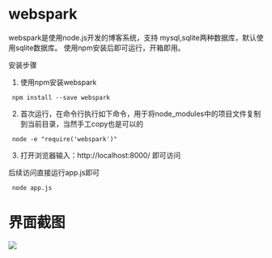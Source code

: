# webspark
webspark是使用node.js开发的博客系统，支持 mysql,sqlite两种数据库，默认使用sqlite数据库。 使用npm安装后即可运行，开箱即用。

安装步骤

1. 使用npm安装webspark
```
 npm install --save webspark
```

2. 首次运行，在命令行执行如下命令，用于将node_modules中的项目文件复制到当前目录，当然手工copy也是可以的

 ```
  node -e "require('webspark')"
 ```

3. 打开浏览器输入：http://localhost:8000/ 即可访问



后续访问直接运行app.js即可
 ```
  node app.js
 ```

 # 界面截图

 ![](/windyfancy/webspark/blob/master/screenshot/1.png?raw=true)
